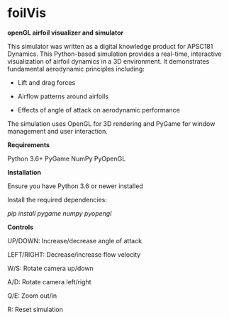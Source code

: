 # foilVis
**openGL airfoil visualizer and simulator**

This simulator was written as a digital knowledge product for APSC181 Dynamics. 
This Python-based simulation provides a real-time, interactive visualization of airfoil dynamics in a 3D environment. It demonstrates fundamental aerodynamic principles including:

- Lift and drag forces

- Airflow patterns around airfoils

- Effects of angle of attack on aerodynamic performance


The simulation uses OpenGL for 3D rendering and PyGame for window management and user interaction.

**Requirements**

Python 3.6+
PyGame
NumPy
PyOpenGL

**Installation**

Ensure you have Python 3.6 or newer installed

Install the required dependencies:

*pip install pygame numpy pyopengl*


**Controls**

UP/DOWN: Increase/decrease angle of attack

LEFT/RIGHT: Decrease/increase flow velocity

W/S: Rotate camera up/down

A/D: Rotate camera left/right

Q/E: Zoom out/in

R: Reset simulation

